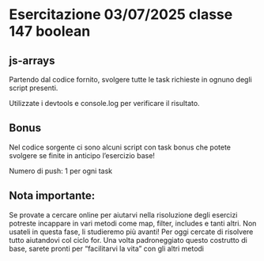 # Esercitazione 03/07/2025 classe 147 boolean

## js-arrays

Partendo dal codice fornito, svolgere tutte le task richieste in ognuno degli script presenti.

Utilizzate i devtools e console.log per verificare il risultato.

## Bonus

Nel codice sorgente ci sono alcuni script con task bonus che potete svolgere se finite in anticipo l’esercizio base!

Numero di push: 1 per ogni task

## Nota importante:

Se provate a cercare online per aiutarvi nella risoluzione degli esercizi potreste incappare in vari metodi come map, filter, includes e tanti altri. Non usateli in questa fase, li studieremo più avanti! Per oggi cercate di risolvere tutto aiutandovi col ciclo for. Una volta padroneggiato questo costrutto di base, sarete pronti per “facilitarvi la vita” con gli altri metodi
